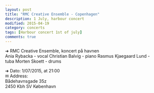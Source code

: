 ```yaml
---
layout: post
title: "RMC Creative Ensemble - Copenhagen"
description: 1 July, harbour concert
modified: 2015-04-19
category: concerts
tags: [Harbour concert 1st of july]
comments: true
---
```


➜ RMC Creative Ensemble, koncert på havnen<br>
Ania Rybacka - vocal
Christian Balvig - piano
Rasmus Kjaegaard Lund - tuba
Morten Skoett - drums

➜ Dato: 1/07/2015, at 21:00<br>
✉ Address:<br>
Bådehavnsgade 35z<br>
2450 Kbh SV København<br>
<br><br>



